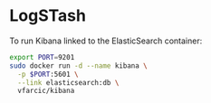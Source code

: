 LogSTash
========

To run Kibana linked to the ElasticSearch container:

```bash
export PORT=9201
sudo docker run -d --name kibana \
  -p $PORT:5601 \
  --link elasticsearch:db \
  vfarcic/kibana
```